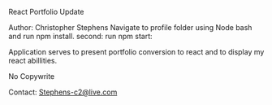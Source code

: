 React Portfolio Update


Author: Christopher Stephens
Navigate to profile folder using Node bash and run npm install.
second: run npm start:

Application serves to present portfolio conversion to react and to display my react abillities. 

No Copywrite 

Contact: Stephens-c2@live.com

